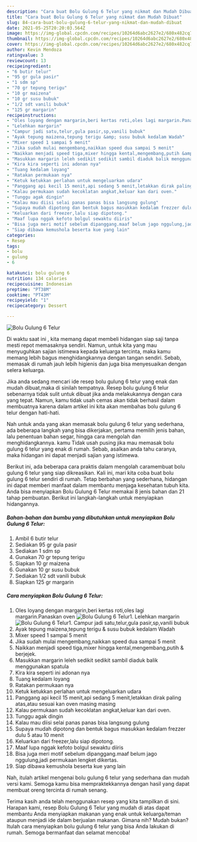 ```yaml
---
description: "Cara buat Bolu Gulung 6 Telur yang nikmat dan Mudah Dibuat"
title: "Cara buat Bolu Gulung 6 Telur yang nikmat dan Mudah Dibuat"
slug: 84-cara-buat-bolu-gulung-6-telur-yang-nikmat-dan-mudah-dibuat
date: 2021-05-25T20:20:03.564Z
image: https://img-global.cpcdn.com/recipes/10264d6abc2627e2/680x482cq70/bolu-gulung-6-telur-foto-resep-utama.jpg
thumbnail: https://img-global.cpcdn.com/recipes/10264d6abc2627e2/680x482cq70/bolu-gulung-6-telur-foto-resep-utama.jpg
cover: https://img-global.cpcdn.com/recipes/10264d6abc2627e2/680x482cq70/bolu-gulung-6-telur-foto-resep-utama.jpg
author: Kevin Mendoza
ratingvalue: 3
reviewcount: 13
recipeingredient:
- "6 butir telur"
- "95 gr gula pasir"
- "1 sdm sp"
- "70 gr tepung terigu"
- "10 gr maizena"
- "10 gr susu bubuk"
- "1/2 sdt vanili bubuk"
- "125 gr margarin"
recipeinstructions:
- "Oles loyang dengan margarin,beri kertas roti,oles lagi margarin.Panaskan oven"
- "Lelehkan margarin"
- "Campur jadi satu,telur,gula pasir,sp,vanili bubuk"
- "Ayak tepung maizena,tepung terigu &amp; susu bubuk kedalam Wadah"
- "Mixer speed 1 sampai 5 menit"
- "Jika sudah mulai mengembang,naikkan speed dua sampai 5 menit"
- "Naikkan menjadi speed tiga,mixer hingga kental,mengembang,putih &amp; berjejek."
- "Masukkan margarin leleh sedikit sedikit sambil diaduk balik menggunakan spatula"
- "Kira kira seperti ini adonan nya"
- "Tuang kedalam loyang"
- "Ratakan permukaan nya"
- "Ketuk ketukkan perlahan untuk mengeluarkan udara"
- "Panggang api kecil 15 menit,api sedang 5 menit,letakkan dirak paling atas,atau sesuai kan oven masing masing"
- "Kalau permukaan sudah kecoklatan angkat,keluar kan dari oven."
- "Tunggu agak dingin"
- "Kalau mau diisi selai panas panas bisa langsung gulung"
- "Supaya mudah dipotong dan bentuk bagus masukkan kedalam frezzer dulu 5 atau 10 menit"
- "Keluarkan dari freezer,lalu siap dipotong."
- "Maaf lupa nggak kefoto bolgul sewaktu diiris"
- "Bisa juga meri motif sebelum dipanggang.maaf belum jago nggulung,jadi permukaan lengket dikertas."
- "Siap dibawa kemushola beserta kue yang lain"
categories:
- Resep
tags:
- bolu
- gulung
- 6

katakunci: bolu gulung 6 
nutrition: 134 calories
recipecuisine: Indonesian
preptime: "PT38M"
cooktime: "PT43M"
recipeyield: "1"
recipecategory: Dessert

---
```



![Bolu Gulung 6 Telur](https://img-global.cpcdn.com/recipes/10264d6abc2627e2/680x482cq70/bolu-gulung-6-telur-foto-resep-utama.jpg)

Di waktu  saat ini , kita memang dapat membeli hidangan siap saji tanpa mesti repot memasaknya sendiri. Namun, untuk kita yang mau menyuguhkan sajian istimewa kepada keluarga tercinta, maka kamu memang lebih bagus menghidangkannya dengan tangan sendiri. Sebab, memasak di rumah jauh lebih higienis dan juga bisa menyesuaikan dengan selera keluarga.

Jika anda sedang mencari ide resep bolu gulung 6 telur yang enak dan mudah dibuat,maka di sinilah tempatnya. Resep bolu gulung 6 telur  sebenarnya tidak sulit untuk dibuat jika anda melakukannya dengan cara yang tepat. Namun, kamu tidak usah cemas akan tidak berhasil dalam membuatnya 
karena dalam artikel ini kita akan membahas bolu gulung 6 telur dengan hati-hati.  



Nah untuk anda yang akan memasak bolu gulung 6 telur yang sederhana, ada beberapa langkah yang bisa dikerjakan, pertama memilih jenis bahan, lalu penentuan bahan segar, hingga cara mengolah dan menghidangkannya. kamu Tidak usah pusing jika mau memasak bolu gulung 6 telur yang enak di rumah. Sebab, asalkan anda  tahu caranya, maka hidangan ini dapat menjadi sajian yang istimewa.

Berikut ini, ada beberapa cara praktis  dalam mengolah caramembuat bolu gulung 6 telur yang siap dikreasikan. Kali ini, mari kita coba buat bolu gulung 6 telur sendiri di rumah. Tetap berbahan yang sederhana, hidangan ini dapat memberi manfaat dalam membantu menjaga kesehatan tubuh kita. Anda bisa menyiapkan Bolu Gulung 6 Telur memakai 8 jenis bahan dan 21 tahap pembuatan. Berikut ini langkah-langkah untuk menyiapkan hidangannya.

<!--inarticleads1-->

##### Bahan-bahan dan bumbu yang dibutuhkan untuk menyiapkan Bolu Gulung 6 Telur:

1. Ambil 6 butir telur
1. Sediakan 95 gr gula pasir
1. Sediakan 1 sdm sp
1. Gunakan 70 gr tepung terigu
1. Siapkan 10 gr maizena
1. Gunakan 10 gr susu bubuk
1. Sediakan 1/2 sdt vanili bubuk
1. Siapkan 125 gr margarin




<!--inarticleads2-->

##### Cara menyiapkan Bolu Gulung 6 Telur:

1. Oles loyang dengan margarin,beri kertas roti,oles lagi margarin.Panaskan oven
<img src="https://img-global.cpcdn.com/steps/fe759f8a0aaeced1/160x128cq70/bolu-gulung-6-telur-langkah-memasak-1-foto.jpg" alt="Bolu Gulung 6 Telur">1. Lelehkan margarin
<img src="https://img-global.cpcdn.com/steps/08b54cc4d9ff31f9/160x128cq70/bolu-gulung-6-telur-langkah-memasak-2-foto.jpg" alt="Bolu Gulung 6 Telur">1. Campur jadi satu,telur,gula pasir,sp,vanili bubuk
1. Ayak tepung maizena,tepung terigu &amp; susu bubuk kedalam Wadah
1. Mixer speed 1 sampai 5 menit
1. Jika sudah mulai mengembang,naikkan speed dua sampai 5 menit
1. Naikkan menjadi speed tiga,mixer hingga kental,mengembang,putih &amp; berjejek.
1. Masukkan margarin leleh sedikit sedikit sambil diaduk balik menggunakan spatula
1. Kira kira seperti ini adonan nya
1. Tuang kedalam loyang
1. Ratakan permukaan nya
1. Ketuk ketukkan perlahan untuk mengeluarkan udara
1. Panggang api kecil 15 menit,api sedang 5 menit,letakkan dirak paling atas,atau sesuai kan oven masing masing
1. Kalau permukaan sudah kecoklatan angkat,keluar kan dari oven.
1. Tunggu agak dingin
1. Kalau mau diisi selai panas panas bisa langsung gulung
1. Supaya mudah dipotong dan bentuk bagus masukkan kedalam frezzer dulu 5 atau 10 menit
1. Keluarkan dari freezer,lalu siap dipotong.
1. Maaf lupa nggak kefoto bolgul sewaktu diiris
1. Bisa juga meri motif sebelum dipanggang.maaf belum jago nggulung,jadi permukaan lengket dikertas.
1. Siap dibawa kemushola beserta kue yang lain




Nah, itulah artikel mengenai  bolu gulung 6 telur  yang sederhana dan mudah versi kami. Semoga kamu bisa mempraktekkannya dengan hasil yang dapat membuat oreng tercinta di rumah senang. 

Terima kasih anda telah menggunakan resep yang kita tampilkan di sini. Harapan kami, resep  Bolu Gulung 6 Telur yang mudah di atas dapat membantu Anda menyiapkan makanan yang enak untuk keluarga/teman ataupun menjadi ide dalam berjualan makanan. Gimana nih? Mudah bukan? Itulah cara menyiapkan bolu gulung 6 telur yang bisa Anda lakukan di rumah. Semoga bermanfaat dan selamat mencoba!

